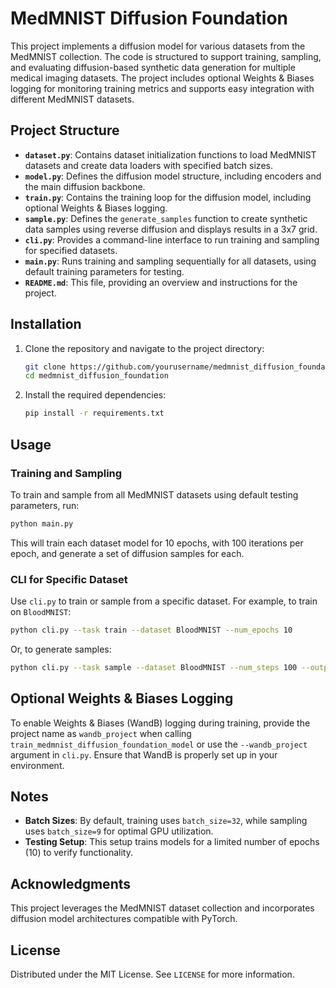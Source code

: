 # MedMNIST Diffusion Foundation

This project implements a diffusion model for various datasets from the MedMNIST collection. The code is structured to support training, sampling, and evaluating diffusion-based synthetic data generation for multiple medical imaging datasets. The project includes optional Weights & Biases logging for monitoring training metrics and supports easy integration with different MedMNIST datasets.

## Project Structure

- **`dataset.py`**: Contains dataset initialization functions to load MedMNIST datasets and create data loaders with specified batch sizes.
- **`model.py`**: Defines the diffusion model structure, including encoders and the main diffusion backbone.
- **`train.py`**: Contains the training loop for the diffusion model, including optional Weights & Biases logging.
- **`sample.py`**: Defines the `generate_samples` function to create synthetic data samples using reverse diffusion and displays results in a 3x7 grid.
- **`cli.py`**: Provides a command-line interface to run training and sampling for specified datasets.
- **`main.py`**: Runs training and sampling sequentially for all datasets, using default training parameters for testing.
- **`README.md`**: This file, providing an overview and instructions for the project.

## Installation

1. Clone the repository and navigate to the project directory:

   ```bash
   git clone https://github.com/yourusername/medmnist_diffusion_foundation.git
   cd medmnist_diffusion_foundation
   ```

2. Install the required dependencies:

   ```bash
   pip install -r requirements.txt
   ```

## Usage

### Training and Sampling

To train and sample from all MedMNIST datasets using default testing parameters, run:

```bash
python main.py
```

This will train each dataset model for 10 epochs, with 100 iterations per epoch, and generate a set of diffusion samples for each.

### CLI for Specific Dataset

Use `cli.py` to train or sample from a specific dataset. For example, to train on `BloodMNIST`:

```bash
python cli.py --task train --dataset BloodMNIST --num_epochs 10
```

Or, to generate samples:

```bash
python cli.py --task sample --dataset BloodMNIST --num_steps 100 --output figures/bloodmnist_sample.png
```

## Optional Weights & Biases Logging

To enable Weights & Biases (WandB) logging during training, provide the project name as `wandb_project` when calling `train_medmnist_diffusion_foundation_model` or use the `--wandb_project` argument in `cli.py`. Ensure that WandB is properly set up in your environment.

## Notes

- **Batch Sizes**: By default, training uses `batch_size=32`, while sampling uses `batch_size=9` for optimal GPU utilization.
- **Testing Setup**: This setup trains models for a limited number of epochs (10) to verify functionality.

## Acknowledgments

This project leverages the MedMNIST dataset collection and incorporates diffusion model architectures compatible with PyTorch.

## License

Distributed under the MIT License. See `LICENSE` for more information.